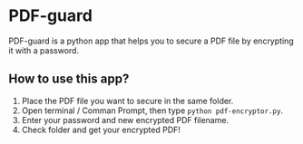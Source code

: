 # PDF-guard
PDF-guard is a python app that helps you to secure a PDF file by encrypting it with a password.

## How to use this app?
1) Place the PDF file you want to secure in the same folder.
2) Open terminal / Comman Prompt, then type `python pdf-encryptor.py`.
3) Enter your password and new encrypted PDF filename.
4) Check folder and get your encrypted PDF!
